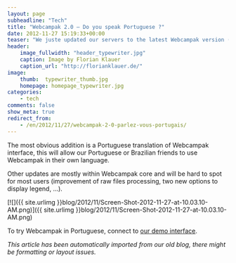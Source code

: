 ```yaml
---
layout: page
subheadline: "Tech"
title: "Webcampak 2.0 – Do you speak Portuguese ?"
date: 2012-11-27 15:19:33+00:00
teaser: "We juste updated our servers to the latest Webcampak version (2.0-80)."
header:
    image_fullwidth: "header_typewriter.jpg"
    caption: Image by Florian Klauer
    caption_url: "http://florianklauer.de/"
image:
    thumb:  typewriter_thumb.jpg
    homepage: homepage_typewriter.jpg
categories:
    - tech
comments: false
show_meta: true
redirect_from:
    - /en/2012/11/27/webcampak-2-0-parlez-vous-portugais/
---
```


The most obvious addition is a Portuguese translation of Webcampak interface, this will allow our Portuguese or Brazilian friends to use Webcampak in their own language.

Other updates are mostly within Webcampak core and will be hard to spot for most users (improvement of raw files processing, two new options to display legend, ...).

[![]({{ site.urlimg }}blog/2012/11/Screen-Shot-2012-11-27-at-10.03.10-AM.png)]({{ site.urlimg }}blog/2012/11/Screen-Shot-2012-11-27-at-10.03.10-AM.png)

To try Webcampak in Portuguese, connect to [our demo interface](http://demo.webcampak.com).

_This article has been automatically imported from our old blog, there might be formatting or layout issues._
